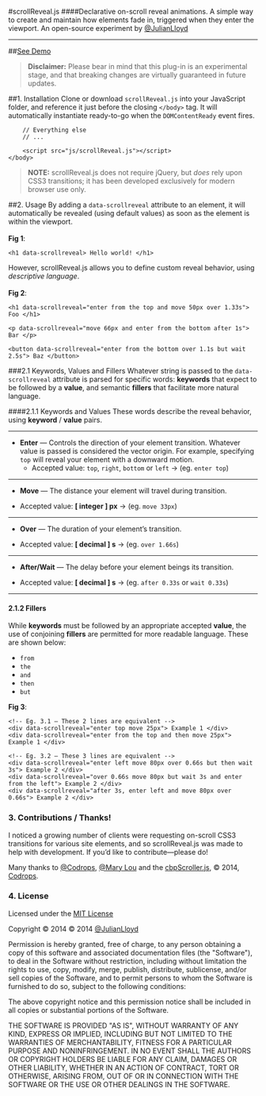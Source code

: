 #scrollReveal.js
####Declarative on-scroll reveal animations.
A simple way to create and maintain how elements fade in, triggered when they enter the viewport. An open-source experiment by [@JulianLloyd](https://twitter.com/julianlloyd)
***
##[See Demo](http://julianlloyd.me/scrollreveal)
> **Disclaimer:** Please bear in mind that this plug-in is an experimental stage, and that breaking changes are virtually guaranteed in future updates.

##1. Installation
Clone or download `scrollReveal.js` into your JavaScript folder, and reference it just before the closing `</body>` tag. It will automatically instantiate ready-to-go when the `DOMContentReady` event fires.


```
    // Everything else
    // ...

    <script src="js/scrollReveal.js"></script>
</body>
```

>**NOTE:** scrollReveal.js does not require jQuery, but *does* rely upon CSS3 transitions; it has been developed exclusively for modern browser use only.


##2. Usage
By adding a `data-scrollreveal` attribute to an element, it will automatically be revealed (using default values) as soon as the element is within the viewport.<br><br> **Fig 1**:

```
<h1 data-scrollreveal> Hello world! </h1>
```
However, scrollReveal.js allows you to define custom reveal behavior, using *descriptive language*. <br><br>**Fig 2**:
```
<h1 data-scrollreveal="enter from the top and move 50px over 1.33s"> Foo </h1>

<p data-scrollreveal="move 66px and enter from the bottom after 1s"> Bar </p>

<button data-scrollreveal="enter from the bottom over 1.1s but wait 2.5s"> Baz </button>
```



###2.1 Keywords, Values and Fillers
Whatever string is passed to the `data-scrollreveal` attribute is parsed for specific words: **keywords** that expect to be followed by a **value**, and semantic **fillers** that facilitate more natural language.

####2.1.1 Keywords and Values
These words describe the reveal behavior, using **keyword** / **value** pairs.

---

- **Enter** — Controls the direction of your element transition. Whatever value is passed is considered the vector origin. For example, specifying `top` will reveal your element with a downward motion.
  * Accepted value: `top`, `right`, `bottom` or `left` → (eg. `enter top`)

---

- **Move** — The distance your element will travel during transition.
 * Accepted value: **[ integer ] px** → (eg. `move 33px`)

---

- **Over** — The duration of your element’s transition.
 * Accepted value: **[ decimal ] s** → (eg. `over 1.66s`)

---

- **After/Wait** — The delay before your element beings its transition.
 * Accepted value: **[ decimal ] s** → (eg. `after 0.33s` or `wait 0.33s`)

---

#### 2.1.2 Fillers
While **keywords** must be followed by an appropriate accepted **value**, the use of conjoining **fillers** are permitted for more readable language. These are shown below:

- `from`
- `the`
- `and`
- `then`
- `but`

**Fig 3**:
```
<!-- Eg. 3.1 — These 2 lines are equivalent -->
<div data-scrollreveal="enter top move 25px"> Example 1 </div>
<div data-scrollreveal="enter from the top and then move 25px"> Example 1 </div>

<!-- Eg. 3.2 — These 3 lines are equivalent -->
<div data-scrollreveal="enter left move 80px over 0.66s but then wait 3s"> Example 2 </div>
<div data-scrollreveal="over 0.66s move 80px but wait 3s and enter from the left"> Example 2 </div>
<div data-scrollreveal="after 3s, enter left and move 80px over 0.66s"> Example 2 </div>
```

### 3. Contributions / Thanks!
I noticed a growing number of clients were requesting on-scroll CSS3 transitions for various site elements, and so scrollReveal.js was made to help with development. If you’d like to contribute—please do!

Many thanks to [@Codrops](https://twitter.com/codrops), [@Mary Lou](https://twitter.com/crnacura) and the [cbpScroller.js](http://tympanus.net/codrops/2013/07/18/on-scroll-effect-layout/), © 2014, [Codrops](http://tympanus.net/codrops/).

### 4. License

Licensed under the [MIT License](http://www.opensource.org/licenses/mit-license.php)

Copyright © 2014 © 2014 [@JulianLloyd](https://twitter.com/julianlloyd)

Permission is hereby granted, free of charge, to any person obtaining a copy of this software and associated documentation files (the "Software"), to deal in the Software without restriction, including without limitation the rights to use, copy, modify, merge, publish, distribute, sublicense, and/or sell copies of the Software, and to permit persons to whom the Software is furnished to do so, subject to the following conditions:

The above copyright notice and this permission notice shall be included in all copies or substantial portions of the Software.

THE SOFTWARE IS PROVIDED "AS IS", WITHOUT WARRANTY OF ANY KIND, EXPRESS OR IMPLIED, INCLUDING BUT NOT LIMITED TO THE WARRANTIES OF MERCHANTABILITY, FITNESS FOR A PARTICULAR PURPOSE AND NONINFRINGEMENT. IN NO EVENT SHALL THE AUTHORS OR COPYRIGHT HOLDERS BE LIABLE FOR ANY CLAIM, DAMAGES OR OTHER LIABILITY, WHETHER IN AN ACTION OF CONTRACT, TORT OR OTHERWISE, ARISING FROM, OUT OF OR IN CONNECTION WITH THE SOFTWARE OR THE USE OR OTHER DEALINGS IN THE SOFTWARE.
